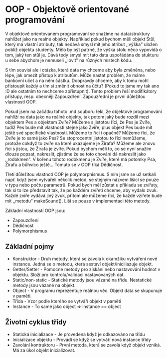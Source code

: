 # OOP - Objektově orientované programování

V objektově orientovaném programování se snažíme na data/struktury nahlížet jako na realné objekty. 
Například pokud bychom měli objekt Stůl, který má vlastní atributy, tak nedává smysl mít jeho atribut ,,výška" uložen poblíž objektu studenty. 
Mělo by být patrné, že výška stolu něco vypovídá o tom, jaký ten stůl je. Dává tedy smysl mít tato data uspořádána do stukturu u sebe
abychom je nemuseli ,,lovit" na různých místech kódu.

S tím souvisí ale i otázka, která data my chceme aby byla změněna,
nebo lépe, jak omezit přístup k atributům. Může nastat problém, že máme bankovní učet a na něm částku.
Doopravdy chceme, aby k tomu mohl přistoupit každý a tím si změnit obnost na účtu? (Pokud to jsme my tak ano :D ale ostatním to nechceme zpřístupnit).
Tento problém řeší modifikátory přístupy, resp. obecněji Zapouzdření. Zapouzřední je první důležitou vlastností OOP.

Pokud jsem na začátku tohoto .md souboru řekl, že objektové programování nahlíží na data jako na reálné objekty,
tak potom jaký bude rozdíl mezi objektem Pes a objektem Zvíře? Můžeme s jistotou říci, že Pes je Zvíře, tudíž Pes bude mít vlastnosti stejné jako Zvíře, plus objekt Pes bude mít ještě
své specifické vlastnosti. Můžeme to říci i opačně? Můžeme říci, že Zvíře je to samé jako Pes? Se stoprocentní jistotou to říci nemůžeme, protože 
cokdyž to zvíře na které ukazujeme je Žirafa? Můžeme ale znovu řici s jistou, že Žirafa je zvíře.
Pokud bychom měli to, co se nyní snažím dlouze popsat, nakreslit, zjistíme že se toto chování dá nakreslit jako ,,rodokmen".
V kořenu tohoto rodokmenu je Zvíře, které má potomky Psa, Žirafu a bůhvíco ještě... Tomuto se v OOP říká Dědičnost.

Třetí důležitou vlastnotí OOP je polymorphismus. S ním jsme se už setkali např. když jsem vytvářeli několik metod, se stejným názvem lišící se pouze v typu nebo počtu parametrů.
Pokud bych měl zůstat u příkladu se zvířaty, tak si to lze představit tak,
že po každém zvířeti chceme, aby vydalo zvuk. Každé zvíře vydává jiný zvuk,
přitom ale můžeme řici, že každé vzířete bude mít ,,metodu" makeSound(). Liší
se pouze v implementaci této metody.

Základní vlastností OOP jsou:
 - Zapouzdření
 - Dědičnost
 - Polymorphismus
    
## Základní pojmy
 - Konstruktor - Druh metody, která se zavolá k okamžiku vytváření nové instance. Jedná se o metodu, která sestaví objekt/iniciliazuje objekt.
 - Getter/Setter - Pomocné metody pro získání nebo nastavování hodnot v objektu. Složí pro kontrolu/validaci nastavovaných dat.
 - Static/non-static - Statické metody jsou vázané na třídu. Nestatické metody jsou vázané na objekt.
 - Object - V programu reprezentuje reálnou věc. Objekt data se skupunuje v paměti.
 - Třída - Vzor podle kterého se vytváří objekt v paměti
 - Instance - To samé jako object => instance == object

## Životní cyklus třídy

 - Statická inicializace - Je provedena když je odkazováno na třídu
 - Inicializace objektu - Provádí se když se vytváří nová instance třídy
 - Zavolání kontruktoru - První metoda, která se zavolá když objekt vzniká. Má za úkol objekt inicializovat.
